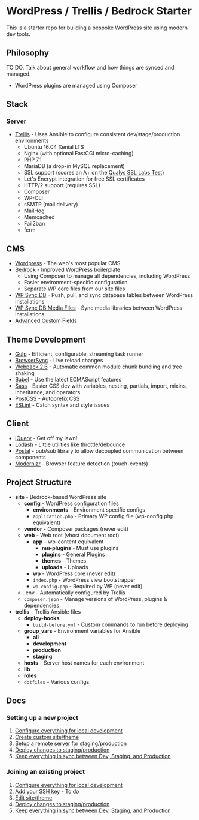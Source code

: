 # WordPress / Trellis / Bedrock Starter

This is a starter repo for building a bespoke WordPress site using modern dev tools.

## Philosophy

TO DO. Talk about general workflow and how things are synced and managed.

- WordPress plugins are managed using Composer

## Stack

### Server

- [Trellis](https://roots.io/trellis/) - Uses Ansible to configure consistent dev/stage/production environments
  - Ubuntu 16.04 Xenial LTS
  - Nginx (with optional FastCGI micro-caching)
  - PHP 7.1
  - MariaDB (a drop-in MySQL replacement)
  - SSL support (scores an A+ on the [Qualys SSL Labs Test](https://www.ssllabs.com/ssltest/))
  - Let's Encrypt integration for free SSL certificates
  - HTTP/2 support (requires SSL)
  - Composer
  - WP-CLI
  - sSMTP (mail delivery)
  - MailHog
  - Memcached
  - Fail2ban
  - ferm

## CMS

- [Wordpress](https://wordpress.org/) - The web's most popular CMS
- [Bedrock](https://roots.io/bedrock/) - Improved WordPress boilerplate
  - Using Composer to manage all dependencies, including WordPress
  - Easier environment-specific configuration
  - Separate WP core files from our site files
- [WP Sync DB](https://github.com/wp-sync-db/wp-sync-db) - Push, pull, and sync database tables between WordPress installations
- [WP Sync DB Media Files](https://github.com/wp-sync-db/wp-sync-db-media-files) - Sync media libraries between WordPress installations
- [Advanced Custom Fields](https://www.advancedcustomfields.com/)

## Theme Development

- [Gulp](http://gulpjs.com/) - Efficient, configurable, streaming task runner
- [BrowserSync](https://www.browsersync.io/) - Live reload changes
- [Webpack 2.6](https://webpack.github.io) - Automatic common module chunk bundling and tree shaking
- [Babel](https://babeljs.io/) - Use the latest ECMAScript features
- [Sass](http://sass-lang.com/) - Easier CSS dev with variables, nesting, partials, import, mixins, inheritance, and operators
- [PostCSS](http://postcss.org/) - Autoprefix CSS
- [ESLint](http://eslint.org/) - Catch syntax and style issues

## Client

- [jQuery](https://jquery.com/) - Get off my lawn!
- [Lodash](https://lodash.com/) - Little utilities like throttle/debounce
- [Postal](https://github.com/postaljs/postal.js) - pub/sub library to allow decoupled communication between components
- [Modernizr](https://modernizr.com) - Browser feature detection (touch-events)

## Project Structure

- **site** - Bedrock-based WordPress site
  - **config** - WordPress configuration files
    - **environments** - Environment specific configs
    - `application.php` - Primary WP config file (wp-config.php equivalent)
  - **vendor** - Composer packages (never edit)
  - **web** - Web root (vhost document root)
    - **app** - wp-content equivalent
      - **mu-plugins** - Must use plugins
      - **plugins** - General Plugins
      - **themes** - Themes
      - **uploads** - Uploads
    - **wp** - WordPress core (never edit)
    - `index.php` - WordPress view bootstrapper
    - `wp-config.php` - Required by WP (never edit)
  - .env - Automatically configured by Trellis
  - `composer.json` - Manage versions of WordPress, plugins & dependencies
- **trellis** - Trellis Ansible files
  - **deploy-hooks**
    - `build-before.yml` - Custom commands to run before deploying
  - **group_vars** - Environment variables for Ansible
    - **all**
    - **development**
    - **production**
    - **staging**
  - **hosts** - Server host names for each environment
  - **lib**
  - **roles**
  - `dotfiles` - Various configs

## Docs

### Setting up a new project

1. [Configure everything for local development](docs/get_started.md)
1. [Create custom site/theme](docs/development_workflow.md)
1. [Setup a remote server for staging/production](docs/remote_server_setup.md)
1. [Deploy changes to staging/production](docs/deployment_workflow.md)
1. [Keep everything in sync between Dev, Staging, and Production](docs/syncing_dev_staging_production.md)

### Joining an existing project

1. [Configure everything for local development](docs/get_started.md)
1. [Add your SSH key](#) - To do
1. [Edit site/theme](docs/development_workflow.md)
1. [Deploy changes to staging/production](docs/deployment_workflow.md)
1. [Keep everything in sync between Dev, Staging, and Production](docs/syncing_dev_staging_production.md)











